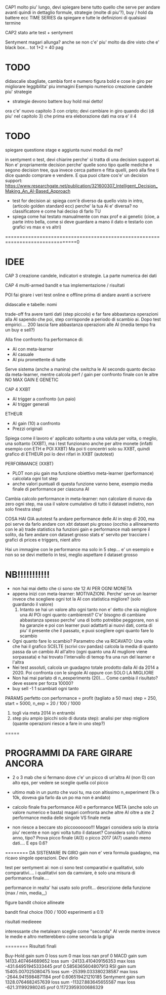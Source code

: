 CAP1
molto piu' lungo, devi spiegare bene tutto quello che serve per andare avanti quindi in dettaglio formule,
strategie (molte di piu'?), buy / hold da battere ecc
TIME SERIES da spiegare e tutte le definizioni di qualsiasi termine

CAP2
stato arte test + sentyment

Sentyment magari allunga? anche se non c'e' piu' molto da dire visto che e' black box...
tot 1+2 = 40 pag


# TODO
didascalie sbagliate, cambia font e numero figura
bold e cose in giro per migliorare leggibilita'
piu immagini
Esempio numerico creazione candele
piu' strategie

- strategie devono battere buy hold mai detto!

ora c'e' nuovo capitolo 3 con cripto; devi cambiare in giro quando dici (di piu' nel capitolo 3) che prima era eleborazione dati ma ora e' il 4


# TODO
spiegare questione stage e aggiunta nuovi moduli da me?

in sentyment o test, devi chiarire perche' si tratta di una decision support ai.
Non e' propriamente decision perche' quelle sono tipo quelle mediche e segono decision tree, qua invece cerca pattern
e fitta quelli, però alla fine ti dice quando comprare e vendere.
E qua puoi citare cos'e' un decision support: https://www.researchgate.net/publication/321600307_Intelligent_Decision_Making_An_AI-Based_Approach

- test for decision ai:
  spiega com'è diverso da quello visto in intro, (articolo golden standard ecc)
  perche' la tua Ai e' diversa? no classificatore
  e come hai deciso di farlo TU
- spiega come hai testato manualmente con max prof e ai genetic
  (cioe, a parte intro bella, come si deve guardare a mano il dato e testarlo 
   con grafici vs max e vs altri)

===============================================================================0
# IDEE

CAP 3 creazione candele, indicatori e strategie. La parte numerica dei dati

CAP 4 multi-armed bandit e tua implementazione / risultati

POI fai girare i veri test online e offline prima di andare avanti a scrivere

didascalie e tabelle: nomi

trade-off fra avere tanti dati (step piccolo) e far fare abbastanza operazioni alla AI
sapendo che poi, step corrisponde a periodo di scambio ai. Dopo test empirici.... 200 lascia fare abbastanza operazioni alle AI (media tempo fra un buy e sell?)

Alla fine confronto fra performance di:
- AI con meta-learner
- AI casuale
- AI piu promettente di tutte

Serve sistema (anche a manina) che switcha le AI secondo quanto deciso da meta-learner, mentre calcola perf / gain per confronto finale con le altre
NO MAX GAIN E GENETIC

CAP 4
XXBT
- AI trigger a confronto (un paio)
- AI trigger generali

ETHEUR
- AI gain (10) a confronto
- Prezzi originali

Spiega come il lavoro e' applicato soltanto a una valuta per volta, o meglio, una soltanto (XXBT), ma i test 
funzionano anche per altre monete (infatti esempio con ETH e POI XXBT)
Ma poi ti concentri solo su XXBT, quindi grafico di ETHEUR poi lo devi rifari in XXBT (autotest)

PERFORMANCE (XXBT)
- PLOT non piu gain ma funzione obiettivo meta-learner (performance) calcolata ogni tot step
- anche valori puntuali di questa funzione vanno bene, esempio media finale di performance per ciascuna AI

Cambia calcolo performance in meta-learner: non calcolare di nuovo da zero ogni step, ma usa il valore cumulativo di tutto il dataset indietro, non solo finestra step!



COSA HAI GIA
autotest fa andare performance delle AI in step di 200, ma poi serve da farlo andare con xbt dataset piu grosso (occhio a allineamento con le ai)
  trade statistics ha funzioni gain e performance
mab sempre il solito, da fare andare con dataset grosso
stats e' servito per tracciare i grafici di prices e triggers, nient altro


Hai un immagine con le performance ma solo in 5 step... e' un esempio e non so se devi metterlo in tesi, meglio aspettare il dataset grosso







NB!!!!!!!!!!!
=============
- non hai mai detto che ci sono ste 12 AI PER OGNI MONETA
- appena inizi con meta-learner: MOTIVAZIONI. Perche' serve un learner invece che scegliere ogni tot
  la AI con statistica migliore? (solo guardando il valore)
  1) Intanto se hai un valore alto ogni tanto non e' detto che sia migliore una AI
     POi ogni quanto cambieresti? C'e' bisogno di cambiare abbastanza spesso perche' una di botto potrebbe peggorare, non si ha garanzie
     e poi con learner puoi adattarti ai nuovi dati, conta di piu' il presente che il passato, e puoi scegliere ogni quanto fare lo scambio
- Ogni quanto fare lo scambio? 
  Parametro che va RICAVATO: Una volta che hai il grafico SCELTE (scrivi csv pandas) calcola la media di quanto passa da un cambio AI all'altro
  (ogni quanto una AI mugliore viene sorpassata) e hai trovato l'intervallo di temop fra una run del learner e l'altra
- Nei test assoluti, calcola un guadagno totale prodotto dalla AI da 2014 a 2020. Poi confronta con le singole AI oppure con SOLO LA MIGLIORE
- Non hai mai parlato di n_eexperiments (20).... Come cambia il risultato? deve essere per forza 10000?
- buy sell -1 1 scambiati ogni tanto


PARAMS
perfetto con performance = profit (tagliato a 50 max)
step = 250, start = 5000, n_exp = 20 / 100 / 1000

1) togli via meta 2014 in entrambi
2) step piu ampio (picchi solo di durata step): analisi per step migliore (quante operazioni riesce a fare in uno step?)


=====
# PROGRAMMI DA FARE GIRARE ANCORA
- 2 o 3 mab che si fermano dove c'e' un picco di un'altra AI (non 0) con alto eps, per vedere se sceglie quella col picco
- ultimo mab in un punto che vuoi tu, ma con altissimo n_experiment (1k o 10k, doveva gia farlo da un po ma non è andato)

- calcolo finale fra performance AI0 e performance META (anche solo un valore numerico e basta)
  magari confronta anche altre AI oltre a ste 2
  performance media delle singole VS finale meta


- non riesce a beccare sto piccooooooo!!! Magari considera solo la storia piu' recente e non ogni volta tutto il dataset? Considera solo l'ultimo anno, tipo?
  Prova picco finale (AI3) o picco 2017 (AI7) usando meno dati.... E eps 0.6?

========
DA SISTEMARE IN GIRO
gain non e' vera formula guadagno, ma ricavo singole operazioni. Devi dirlo

test per sentyment ai: non ci sono test comparativi e qualitativi, solo comparativi.... i qualitativi son da camviare, è solo una misura di performance finale....

performance in realta' hai usato solo profit... descrizione della funzione (max / min, media,,,)

figure bandit choice allineate

bandit final choice (100 / 1000 esperimenti a 0.1)

risultati medieeee

interessante che metalearn sceglie come "seconda" AI verde mentre invece le medie e altro metterebbero come seconda la grigia


========
Risultati finali

Buy-Hold
gain sum 0 loss sum 0 max loss nan prof 0
MACD
gain sum 14133.407464689652 loss sum -24133.410409156353 max loss -431.64951945333445 prof 0.5856365604807913
RSI
gain sum 15405.007025080475 loss sum -25399.033380238587 max loss -2644.9415984871184 prof 0.606519421210185
Sentyment
gain sum 1328.0764682457639 loss sum -11327.883645655587 max loss -621.311992980245 prof 0.11723959300686329

